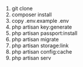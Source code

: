 1. git clone 
2. composer install
3. copy .env.example .env
4. php artisan key:generate
5. php artisan passport:install
6. php artisan migrate
7. php artisan storage:link
8. php artisan config:cache
9. php artisan serv



